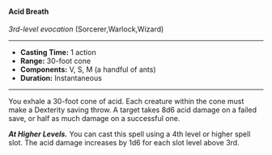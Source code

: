 #### Acid Breath
*3rd-level evocation* (Sorcerer,Warlock,Wizard)
___
- **Casting Time:** 1 action
- **Range:** 30-foot cone
- **Components:** V, S, M (a handful of ants)
- **Duration:** Instantaneous
---
You exhale a 30-foot cone of acid. Each creature within the cone must make a Dexterity saving throw. A target takes 8d6 acid damage on a failed save, or half as much damage on a successful one. 

***At Higher Levels.*** You can cast this spell using a 4th level or higher spell slot. The acid damage increases by 1d6 for each slot level above 3rd.
